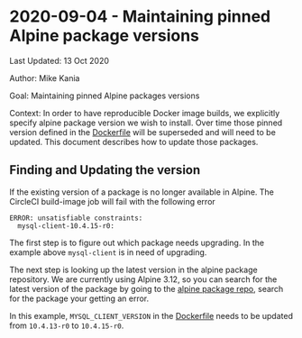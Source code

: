 # 2020-09-04 - Maintaining pinned Alpine package versions

Last Updated: 13 Oct 2020

Author: Mike Kania

Goal: Maintaining pinned Alpine packages versions

Context: In order to have reproducible Docker image builds, we explicitly
specify alpine package version we wish to install. Over time those pinned
version defined in the [Dockerfile](https://github.com/transcom/move.mil/blob/master/docker/Dockerfile)
will be superseded and will need to be updated. This document describes how to update those packages.

## Finding and Updating the version

If the existing version of a package is no longer available in Alpine.
The CircleCI build-image job will fail with the following error

```
ERROR: unsatisfiable constraints:
  mysql-client-10.4.15-r0:
```

The first step is to figure out which package needs upgrading. In the example
above `mysql-client` is in need of upgrading.

The next step is looking up the latest version in the alpine package repository.
We are currently using Alpine 3.12, so you can search for the latest version of
the package by going to the [alpine package repo](https://pkgs.alpinelinux.org/packages?branch=v3.12&arch=x86_64),
search for the package your getting an error.

In this example, `MYSQL_CLIENT_VERSION` in the [Dockerfile](https://github.com/transcom/move.mil/blob/master/docker/Dockerfile)
needs to be updated from `10.4.13-r0` to `10.4.15-r0`.

